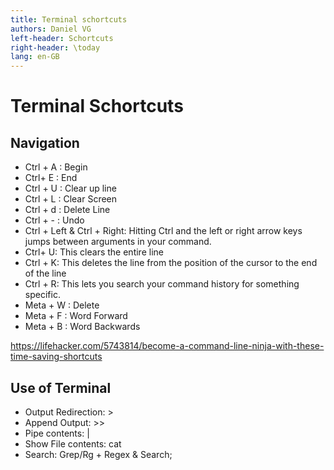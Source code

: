 ```yaml
---
title: Terminal schortcuts
authors: Daniel VG
left-header: Schortcuts
right-header: \today
lang: en-GB
---
```


# Terminal Schortcuts

## Navigation

* Ctrl + A : Begin
* Ctrl+ E : End
* Ctrl + U : Clear up line
* Ctrl + L : Clear Screen
* Ctrl + d : Delete Line
* Ctrl + - : Undo
* Ctrl + Left & Ctrl + Right: Hitting Ctrl and the left or right arrow keys jumps between arguments in your command.
* Ctrl+ U: This clears the entire line
* Ctrl + K: This deletes the line from the position of the cursor to the end of the line
* Ctrl + R: This lets you search your command history for something specific.
* Meta + W : Delete
* Meta + F : Word Forward
* Meta + B : Word Backwards

<https://lifehacker.com/5743814/become-a-command-line-ninja-with-these-time-saving-shortcuts>

## Use of Terminal

* Output Redirection: >
* Append Output: >>
* Pipe contents: |
* Show File contents: cat
* Search: Grep/Rg + Regex & Search;
